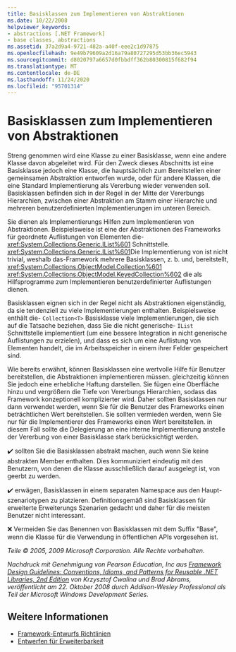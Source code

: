 ```yaml
---
title: Basisklassen zum Implementieren von Abstraktionen
ms.date: 10/22/2008
helpviewer_keywords:
- abstractions [.NET Framework]
- base classes, abstractions
ms.assetid: 37a2d9a4-9721-482a-a40f-eee2c1d97875
ms.openlocfilehash: 9e49b79609a2d16a79a80727295d53bb36ec5943
ms.sourcegitcommit: d8020797a6657d0fbbdff362b80300815f682f94
ms.translationtype: MT
ms.contentlocale: de-DE
ms.lasthandoff: 11/24/2020
ms.locfileid: "95701314"
---
```

# <a name="base-classes-for-implementing-abstractions"></a>Basisklassen zum Implementieren von Abstraktionen

Streng genommen wird eine Klasse zu einer Basisklasse, wenn eine andere Klasse davon abgeleitet wird. Für den Zweck dieses Abschnitts ist eine Basisklasse jedoch eine Klasse, die hauptsächlich zum Bereitstellen einer gemeinsamen Abstraktion entworfen wurde, oder für andere Klassen, die eine Standard Implementierung als Vererbung wieder verwenden soll. Basisklassen befinden sich in der Regel in der Mitte der Vererbungs Hierarchien, zwischen einer Abstraktion am Stamm einer Hierarchie und mehreren benutzerdefinierten Implementierungen im unteren Bereich.

 Sie dienen als Implementierungs Hilfen zum Implementieren von Abstraktionen. Beispielsweise ist eine der Abstraktionen des Frameworks für geordnete Auflistungen von Elementen die- <xref:System.Collections.Generic.IList%601> Schnittstelle. <xref:System.Collections.Generic.IList%601>Die Implementierung von ist nicht trivial, weshalb das-Framework mehrere Basisklassen, z. b. und, bereitstellt, <xref:System.Collections.ObjectModel.Collection%601> <xref:System.Collections.ObjectModel.KeyedCollection%602> die als Hilfsprogramme zum Implementieren benutzerdefinierter Auflistungen dienen.

 Basisklassen eignen sich in der Regel nicht als Abstraktionen eigenständig, da sie tendenziell zu viele Implementierungen enthalten. Beispielsweise enthält die- `Collection<T>` Basisklasse viele Implementierungen, die sich auf die Tatsache beziehen, dass Sie die nicht generische- `IList` Schnittstelle implementiert (um eine bessere Integration in nicht generische Auflistungen zu erzielen), und dass es sich um eine Auflistung von Elementen handelt, die im Arbeitsspeicher in einem ihrer Felder gespeichert sind.

 Wie bereits erwähnt, können Basisklassen eine wertvolle Hilfe für Benutzer bereitstellen, die Abstraktionen implementieren müssen. gleichzeitig können Sie jedoch eine erhebliche Haftung darstellen. Sie fügen eine Oberfläche hinzu und vergrößern die Tiefe von Vererbungs Hierarchien, sodass das Framework konzeptionell komplizierter wird. Daher sollten Basisklassen nur dann verwendet werden, wenn Sie für die Benutzer des Frameworks einen beträchtlichen Wert bereitstellen. Sie sollten vermieden werden, wenn Sie nur für die Implementierer des Frameworks einen Wert bereitstellen. in diesem Fall sollte die Delegierung an eine interne Implementierung anstelle der Vererbung von einer Basisklasse stark berücksichtigt werden.

 ✔️ sollten Sie die Basisklassen abstrakt machen, auch wenn Sie keine abstrakten Member enthalten. Dies kommuniziert eindeutig mit den Benutzern, von denen die Klasse ausschließlich darauf ausgelegt ist, von geerbt zu werden.

 ✔️ erwägen, Basisklassen in einem separaten Namespace aus den Haupt-szenariotypen zu platzieren. Definitionsgemäß sind Basisklassen für erweiterte Erweiterungs Szenarien gedacht und daher für die meisten Benutzer nicht interessant.

 ❌ Vermeiden Sie das Benennen von Basisklassen mit dem Suffix "Base", wenn die Klasse für die Verwendung in öffentlichen APIs vorgesehen ist.

 *Teile © 2005, 2009 Microsoft Corporation. Alle Rechte vorbehalten.*

 *Nachdruck mit Genehmigung von Pearson Education, Inc aus [Framework Design Guidelines: Conventions, Idioms, and Patterns for Reusable .NET Libraries, 2nd Edition](https://www.informit.com/store/framework-design-guidelines-conventions-idioms-and-9780321545619) von Krzysztof Cwalina und Brad Abrams, veröffentlicht am 22. Oktober 2008 durch Addison-Wesley Professional als Teil der Microsoft Windows Development Series.*

## <a name="see-also"></a>Weitere Informationen

- [Framework-Entwurfs Richtlinien](index.md)
- [Entwerfen für Erweiterbarkeit](designing-for-extensibility.md)
